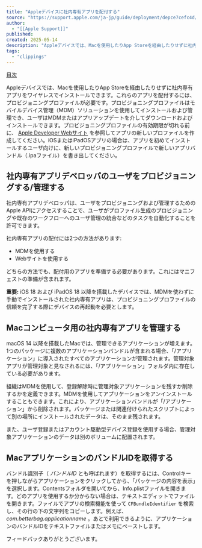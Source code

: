 ```yaml
---
title: "Appleデバイスに社内専有アプリを配付する"
source: "https://support.apple.com/ja-jp/guide/deployment/depce7cefc4d/web"
author:
  - "[[Apple Support]]"
published:
created: 2025-05-14
description: "Appleデバイスでは、Macを使用したりApp Storeを経由したりせずに社内専有アプリをワイヤレスでインストールできます。"
tags:
  - "clippings"
---
```

[目次](https://support.apple.com/ja-jp/guide/deployment/toc)

Appleデバイスでは、Macを使用したりApp Storeを経由したりせずに社内専有アプリをワイヤレスでインストールできます。これらのアプリを配付するには、プロビジョニングプロファイルが必要です。プロビジョニングプロファイルはモバイルデバイス管理（MDM）ソリューションを使用してインストールおよび管理でき、ユーザはMDMまたはアプリアップデートを介してダウンロードおよびインストールできます。プロビジョニングプロファイルの有効期限が切れる前に、 [Apple Developer Webサイト](https://developer.apple.com/jp/) を参照してアプリの新しいプロファイルを作成してください。iOSまたはiPadOSアプリの場合は、アプリを初めてインストールするユーザ向けに、新しいプロビジョニングプロファイルで新しいアプリバンドル（.ipaファイル）を書き出してください。

## 社内専有アプリデベロッパのユーザをプロビジョニングする/管理する

社内専有アプリデベロッパは、ユーザをプロビジョニングおよび管理するためのApple APIにアクセスすることで、ユーザがプロファイル生成のプロビジョニングや既存のワークフローへのユーザ管理の統合などのタスクを自動化することを許可できます。

社内専有アプリの配付には2つの方法があります:

- MDMを使用する
- Webサイトを使用する

どちらの方法でも、配付用のアプリを準備する必要があります。これにはマニフェストの準備が含まれます。

**重要:** iOS 18 および iPadOS 18 以降を搭載したデバイスでは、MDMを使わずに手動でインストールされた社内専有アプリは、プロビジョニングプロファイルの信頼を完了する際にデバイスの再起動を必要とします。

## Macコンピュータ用の社内専有アプリを管理する

macOS 14 以降を搭載したMacでは、管理できるアプリケーションが増えます。1つのパッケージに複数のアプリケーションバンドルが含まれる場合、「/アプリケーション」に導入されたすべてのアプリケーションが管理されます。管理対象アプリが管理対象と見なされるには、「/アプリケーション」フォルダ内に存在している必要があります。

組織はMDMを使用して、登録解除時に管理対象アプリケーションを残すか削除するかを定義できます。MDMを使用してアプリケーションをアンインストールすることもできます。これにより、アプリケーションバンドルが「/アプリケーション」から削除されます。パッケージまたは関連付けられたスクリプトによって別の場所にインストールされたデータは、そのまま残されます。

また、ユーザ登録またはアカウント駆動型デバイス登録を使用する場合、管理対象アプリケーションのデータは別のボリュームに配置されます。

## MacアプリケーションのバンドルIDを取得する

バンドル識別子（ *バンドルID* とも呼ばれます）を取得するには、Controlキーを押しながらアプリケーションをクリックしてから、「パッケージの内容を表示」を選択します。Contentsフォルダを開いてから、Info.plistファイルを開きます。どのアプリを使用するか分からない場合は、テキストエディットでファイルを開きます。ファイルでアプリの検索機能を使って `CFBundleIdentifier` を検索し、その行の下の文字列をコピーします。例えば、 *com.betterbag.applicationname* 。あとで利用できるように、アプリケーションのバンドルIDをテキストファイルまたはメモにペーストします。

フィードバックありがとうございます。